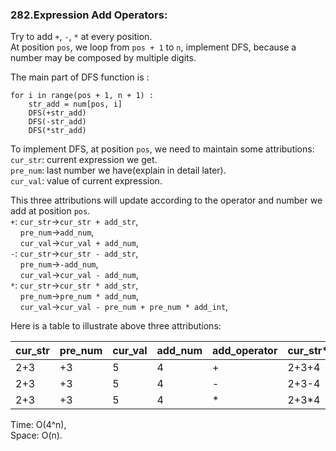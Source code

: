 ### 282.Expression Add Operators:
Try to add `+`, `-`, `*` at every position.  
At position `pos`, we loop from `pos + 1` to `n`, implement DFS, because a number may be composed by multiple digits.  
  
The main part of DFS function is :  
```
for i in range(pos + 1, n + 1) :
    str_add = num[pos, i]
    DFS(+str_add)
    DFS(-str_add)
    DFS(*str_add)
```

To implement DFS, at position `pos`, we need to maintain some attributions:  
`cur_str`: current expression we get.  
`pre_num`: last number we have(explain in detail later).  
`cur_val`: value of current expression.  
  
This three attributions will update according to the operator and number we add at position `pos`.  
`+`: `cur_str`->`cur_str + add_str`,  
    &nbsp;&nbsp;&nbsp;&nbsp;`pre_num`->`add_num`,  
    &nbsp;&nbsp;&nbsp;&nbsp;`cur_val`->`cur_val + add_num`,  
`-`: `cur_str`->`cur_str - add_str`,  
    &nbsp;&nbsp;&nbsp;&nbsp;`pre_num`->`-add_num`,  
    &nbsp;&nbsp;&nbsp;&nbsp;`cur_val`->`cur_val - add_num`,  
`*`: `cur_str`->`cur_str * add_str`,  
    &nbsp;&nbsp;&nbsp;&nbsp;`pre_num`->`pre_num * add_num`,  
    &nbsp;&nbsp;&nbsp;&nbsp;`cur_val`->`cur_val - pre_num + pre_num * add_int`,  
  
Here is a table to illustrate above three attributions:  

| cur_str | pre_num | cur_val | add_num | add_operator | cur_str*  | pre_num* | cur_val* |
| ------- | ------- | ------- | --------| ------------ | --------- | -------- | -------- |
| 2+3 | +3 | 5 | 4 | + | 2+3+4 | +4 | 9 |
| 2+3 | +3 | 5 | 4 | - | 2+3-4 | -4 | 1 |
| 2+3 | +3 | 5 | 4 | * | 2+3*4 | 3*4 | 14 |

Time: O(4^n),  
Space: O(n).


